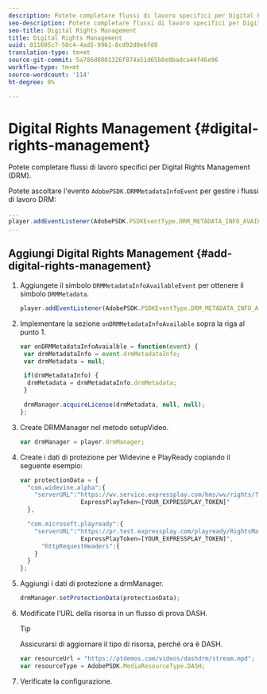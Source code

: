 ```yaml
---
description: Potete completare flussi di lavoro specifici per Digital Rights Management (DRM).
seo-description: Potete completare flussi di lavoro specifici per Digital Rights Management (DRM).
seo-title: Digital Rights Management
title: Digital Rights Management
uuid: 011605c7-50c4-4ad5-9961-8cd92d0e6fd8
translation-type: tm+mt
source-git-commit: 5a786d8001326f874a51d65b8e8badca44f46e96
workflow-type: tm+mt
source-wordcount: '114'
ht-degree: 0%

---
```



# Digital Rights Management {#digital-rights-management}

Potete completare flussi di lavoro specifici per Digital Rights Management (DRM).

Potete ascoltare l&#39;evento `AdobePSDK.DRMMetadataInfoEvent` per gestire i flussi di lavoro DRM:

```js
... 
player.addEventListener(AdobePSDK.PSDKEventType.DRM_METADATA_INFO_AVAILABLE, onDRMMetadataInfoAvailable);
...
```

## Aggiungi Digital Rights Management {#add-digital-rights-management}

1. Aggiungete il simbolo `DRMMetadataInfoAvailableEvent` per ottenere il simbolo `DRMMetadata`.

   ```js
   player.addEventListener(AdobePSDK.PSDKEventType.DRM_METADATA_INFO_AVAILABLE, onDRMMetadataInfoAvaialble);
   ```

1. Implementare la sezione `onDRMMetadataInfoAvailable` sopra la riga al punto 1.

   ```js
   var onDRMMetadataInfoAvaialble = function(event) { 
    var drmMetadataInfo = event.drmMetadataInfo; 
    var drmMetadata = null; 
   
    if(drmMetadataInfo) { 
     drmMetadata = drmMetadataInfo.drmMetadata; 
    } 
   
    drmManager.acquireLicense(drmMetadata, null, null); 
   };
   ```

1. Create DRMManager nel metodo setupVideo.

   ```js
   var drmManager = player.drmManager;
   ```

1. Create i dati di protezione per Widevine e PlayReady copiando il seguente esempio:

   ```js
   var protectionData = { 
     "com.widevine.alpha":{ 
       "serverURL":"https://wv.service.expressplay.com/hms/wv/rights/? 
                    ExpressPlayToken=[YOUR_EXPRESSPLAY_TOKEN]"  
     }, 
   
     "com.microsoft.playready":{ 
       "serverURL":"https://pr.test.expressplay.com/playready/RightsManager.asmx? 
                    ExpressPlayToken=[YOUR_EXPRESSPLAY_TOKEN]", 
         "httpRequestHeaders":{ 
       } 
     } 
   };
   ```

1. Aggiungi i dati di protezione a drmManager.

   ```js
   drmManager.setProtectionData(protectionData);
   ```

1. Modificate l’URL della risorsa in un flusso di prova DASH.

   >[!TIP]
   >
   >Assicurarsi di aggiornare il tipo di risorsa, perché ora è DASH.

   ```js
   var resourceUrl = "https://ptdemos.com/videos/dashdrm/stream.mpd"; 
   var resourceType = AdobePSDK.MediaResourceType.DASH;
   ```

1. Verificate la configurazione.